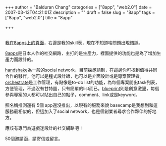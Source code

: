 +++
author = "Balduran Chang"
categories = ["8app", "web2.0"]
date = 2007-03-13T04:21:01Z
description = ""
draft = false
slug = "8app"
tags = ["8app", "web2.0"]
title = "8app"

+++


<span style="float:right;margin:5px"><script src="http://8apps.com/skillswave/balduran/" type="text/javascript"></script></span>  
[我在8apps上的頁面](http://8apps.com/handshake/people/balduran/ "8apps - For Productive People")，右邊是我的skill表，現在不知道啥問題出現錯誤。

[8apps](http://8apps.com/ "8apps - For Productive People")是日本人作的社交網路，主打的是生產力，裡面提供的功能也是為了增加生產力而設計的。

[handshake](http://8apps.com/handshake/ "handshake")為一般的social network，目前採邀請制，在這邊你可找到值得共同合作的夥伴，他可以是程式設計師，也可以是介面設計或是專案管理者。[orchestrate](http://8apps.com/orchestrate/ "orchestrate")是工作管理，有點像是to-do list的功能，為每個專案開出task列表，方便管理，不過沒有甘特圖，只有簡單的list而已。[blueprint](http://8apps.com/blueprint/ "blueprint")則是創意激盪，每個參與專案的人都可以貼出自己的點子，comment、link或是keyword。

照名稱推測還有 5個 app還沒推出，以現有的服務來說 basecamp是我想到和這服務最相似的，但這加入了social network，也是個創業者尋求合作夥伴的好地方。

應該有專門為遊戲迷設計的社交網路吧！

50個邀請函，請寄信或留言。

